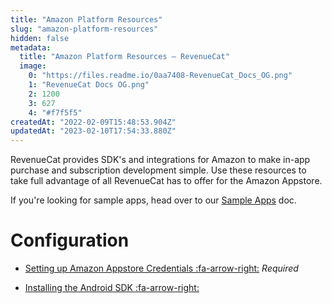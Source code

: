 ```yaml
---
title: "Amazon Platform Resources"
slug: "amazon-platform-resources"
hidden: false
metadata: 
  title: "Amazon Platform Resources – RevenueCat"
  image: 
    0: "https://files.readme.io/0aa7408-RevenueCat_Docs_OG.png"
    1: "RevenueCat Docs OG.png"
    2: 1200
    3: 627
    4: "#f7f5f5"
createdAt: "2022-02-09T15:48:53.904Z"
updatedAt: "2023-02-10T17:54:33.880Z"
---
```

RevenueCat provides SDK's and integrations for Amazon to make in-app purchase and subscription development simple. Use these resources to take full advantage of all RevenueCat has to offer for the Amazon Appstore.

If you're looking for sample apps, head over to our [Sample Apps](doc:sample-apps) doc.

# Configuration

- [Setting up Amazon Appstore Credentials :fa-arrow-right:](doc:amazon-appstore-credentials) 
  *Required*

- [Installing the Android SDK :fa-arrow-right:](doc:android)